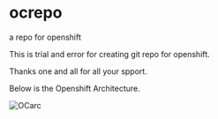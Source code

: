# ocrepo
a repo for openshift 

This is trial and error for creating git repo for openshift.

Thanks one and all for all your spport.

Below is the Openshift Architecture.

![OCarc](https://user-images.githubusercontent.com/43290241/117357380-7f7a0380-aed2-11eb-8a65-69f2302bf64d.PNG)
